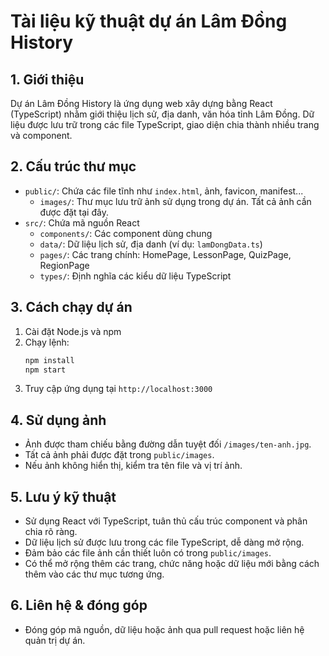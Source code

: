 # Tài liệu kỹ thuật dự án Lâm Đồng History

## 1. Giới thiệu

Dự án Lâm Đồng History là ứng dụng web xây dựng bằng React (TypeScript) nhằm giới thiệu lịch sử, địa danh, văn hóa tỉnh Lâm Đồng. Dữ liệu được lưu trữ trong các file TypeScript, giao diện chia thành nhiều trang và component.

## 2. Cấu trúc thư mục

- `public/`: Chứa các file tĩnh như `index.html`, ảnh, favicon, manifest...
  - `images/`: Thư mục lưu trữ ảnh sử dụng trong dự án. Tất cả ảnh cần được đặt tại đây.
- `src/`: Chứa mã nguồn React
  - `components/`: Các component dùng chung
  - `data/`: Dữ liệu lịch sử, địa danh (ví dụ: `lamDongData.ts`)
  - `pages/`: Các trang chính: HomePage, LessonPage, QuizPage, RegionPage
  - `types/`: Định nghĩa các kiểu dữ liệu TypeScript

## 3. Cách chạy dự án

1. Cài đặt Node.js và npm
2. Chạy lệnh:
   ```sh
   npm install
   npm start
   ```
3. Truy cập ứng dụng tại `http://localhost:3000`

## 4. Sử dụng ảnh

- Ảnh được tham chiếu bằng đường dẫn tuyệt đối `/images/ten-anh.jpg`.
- Tất cả ảnh phải được đặt trong `public/images`.
- Nếu ảnh không hiển thị, kiểm tra tên file và vị trí ảnh.

## 5. Lưu ý kỹ thuật

- Sử dụng React với TypeScript, tuân thủ cấu trúc component và phân chia rõ ràng.
- Dữ liệu lịch sử được lưu trong các file TypeScript, dễ dàng mở rộng.
- Đảm bảo các file ảnh cần thiết luôn có trong `public/images`.
- Có thể mở rộng thêm các trang, chức năng hoặc dữ liệu mới bằng cách thêm vào các thư mục tương ứng.

## 6. Liên hệ & đóng góp

- Đóng góp mã nguồn, dữ liệu hoặc ảnh qua pull request hoặc liên hệ quản trị dự án.
